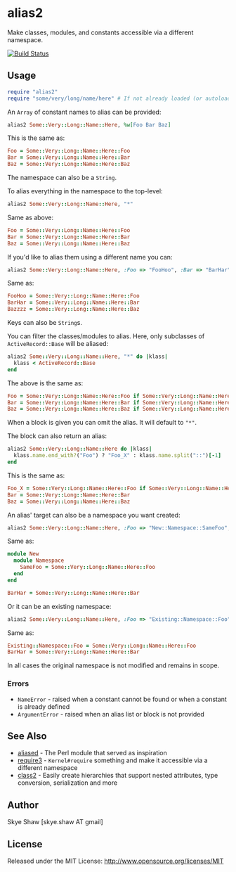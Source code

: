 # alias2

Make classes, modules, and constants accessible via a different namespace.

[![Build Status](https://travis-ci.org/sshaw/alias2.svg?branch=master)](https://travis-ci.org/sshaw/alias2)

## Usage

```rb
require "alias2"
require "some/very/long/name/here" # If not already loaded (or autoloaded)
```

An `Array` of constant names to alias can be provided:
```rb
alias2 Some::Very::Long::Name::Here, %w[Foo Bar Baz]
```

This is the same as:
```rb
Foo = Some::Very::Long::Name::Here::Foo
Bar = Some::Very::Long::Name::Here::Bar
Baz = Some::Very::Long::Name::Here::Baz
```

The namespace can also be a `String`.

To alias everything in the namespace to the top-level:
```rb
alias2 Some::Very::Long::Name::Here, "*"
```

Same as above:
```rb
Foo = Some::Very::Long::Name::Here::Foo
Bar = Some::Very::Long::Name::Here::Bar
Baz = Some::Very::Long::Name::Here::Baz
```

If you'd like to alias them using a different name you can:
```rb
alias2 Some::Very::Long::Name::Here, :Foo => "FooHoo", :Bar => "BarHar", :Baz => "Bazzzz"
```

Same as:
```rb
FooHoo = Some::Very::Long::Name::Here::Foo
BarHar = Some::Very::Long::Name::Here::Bar
Bazzzz = Some::Very::Long::Name::Here::Baz
```

Keys can also be `String`s.

You can filter the classes/modules to alias. Here, only subclasses of `ActiveRecord::Base` will be aliased:
```rb
alias2 Some::Very::Long::Name::Here, "*" do |klass|
  klass < ActiveRecord::Base
end
```

The above is the same as:
```rb
Foo = Some::Very::Long::Name::Here::Foo if Some::Very::Long::Name::Here::Foo.is_a?(ActiveRecord::Base)
Bar = Some::Very::Long::Name::Here::Bar if Some::Very::Long::Name::Here::Bar.is_a?(ActiveRecord::Base)
Baz = Some::Very::Long::Name::Here::Baz if Some::Very::Long::Name::Here::Baz.is_a?(ActiveRecord::Base)
```

When a block is given you can omit the alias. It will default to `"*"`.

The block can also return an alias:
```rb
alias2 Some::Very::Long::Name::Here do |klass|
  klass.name.end_with?("Foo") ? "Foo_X" : klass.name.split("::")[-1]
end
```

This is the same as:
```rb
Foo_X = Some::Very::Long::Name::Here::Foo if Some::Very::Long::Name::Here::Foo.name.end_with?("Foo")
Bar = Some::Very::Long::Name::Here::Bar
Baz = Some::Very::Long::Name::Here::Baz
```

An alias' target can also be a namespace you want created:
```rb
alias2 Some::Very::Long::Name::Here, :Foo => "New::Namespace::SameFoo", :Bar => "BarHar"
```

Same as:
```rb
module New
  module Namespace
    SameFoo = Some::Very::Long::Name::Here::Foo
  end
end

BarHar = Some::Very::Long::Name::Here::Bar
```

Or it can be an existing namespace:
```rb
alias2 Some::Very::Long::Name::Here, :Foo => "Existing::Namespace::Foo", :Bar => "BarHar"
```

Same as:
```rb
Existing::Namespace::Foo = Some::Very::Long::Name::Here::Foo
BarHar = Some::Very::Long::Name::Here::Bar
```

In all cases the original namespace is not modified and remains in scope.

### Errors

- `NameError` - raised when a constant cannot be found or when a constant is already defined
- `ArgumentError` - raised when an alias list or block is not provided

## See Also

* [aliased](https://metacpan.org/pod/aliased) - The Perl module that served as inspiration
* [require3](https://github.com/sshaw/require3) - `Kernel#require` something and make it accessible via a different namespace
* [class2](https://github.com/sshaw/class2) - Easily create hierarchies that support nested attributes, type conversion, serialization and more

## Author

Skye Shaw [skye.shaw AT gmail]

## License

Released under the MIT License: http://www.opensource.org/licenses/MIT
